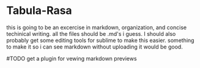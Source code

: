 # Tabula-Rasa
this is going to be an excercise in markdown, organization, and concise techinical writing.
all the files should be .md's i guess. I should also probably get some editing tools for sublime to make this easier. something to make it so i can see markdown without uploading it would be good.


#TODO
get a plugin for vewing markdown previews